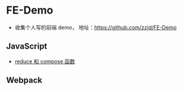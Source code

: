 # FE-Demo

- 收集个人写的前端 demo， 地址：https://github.com/zzjd/FE-Demo

## JavaScript

- [reduce 和 compose 函数](https://github.com/zzjd/FE-Demo/tree/main/JS/reduce%E5%92%8Ccompose%E5%87%BD%E6%95%B0)

## Webpack
